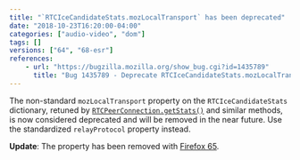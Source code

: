 ```yaml
---
title: "`RTCIceCandidateStats.mozLocalTransport` has been deprecated"
date: "2018-10-23T16:20:00-04:00"
categories: ["audio-video", "dom"]
tags: []
versions: ["64", "68-esr"]
references:
    - url: "https://bugzilla.mozilla.org/show_bug.cgi?id=1435789"
      title: "Bug 1435789 - Deprecate RTCIceCandidateStats.mozLocalTransport and add protocol and relayProtocol"
---
```

The non-standard `mozLocalTransport` property on the `RTCIceCandidateStats` dictionary, retuned by [`RTCPeerConnection.getStats()`](https://developer.mozilla.org/docs/Web/API/RTCPeerConnection/getStats) and similar methods, is now considered deprecated and will be removed in the near future. Use the standardized `relayProtocol` property instead.

**Update**: The property has been removed with [Firefox 65](https://www.fxsitecompat.dev/en-CA/docs/2018/rtcicecandidatestats-has-been-updated-to-the-latest-spec/).

